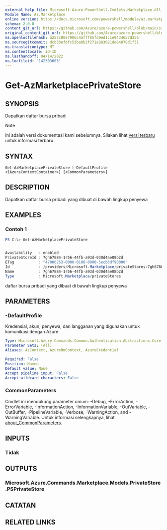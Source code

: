 ```yaml
---
external help file: Microsoft.Azure.PowerShell.Cmdlets.Marketplace.dll-Help.xml
Module Name: Az.Marketplace
online version: https://docs.microsoft.com/powershell/module/az.marketplace/get-azmarketplaceprivatestore
schema: 2.0.0
content_git_url: https://github.com/Azure/azure-powershell/blob/main/src/Marketplace/Marketplace/help/Get-AzMarketplacePrivateStore.md
original_content_git_url: https://github.com/Azure/azure-powershell/blob/main/src/Marketplace/Marketplace/help/Get-AzMarketplacePrivateStore.md
ms.openlocfilehash: a257c80e7906c4afff85fd9ed1c1e9434657d356
ms.sourcegitcommit: dcb33efdfc53ba0b2f271e883021de84878d1f31
ms.translationtype: MT
ms.contentlocale: id-ID
ms.lasthandoff: 04/14/2022
ms.locfileid: "142303603"
---
```

# Get-AzMarketplacePrivateStore

## SYNOPSIS
Dapatkan daftar bursa pribadi

> [!NOTE]
>Ini adalah versi dokumentasi kami sebelumnya. Silakan lihat [versi terbaru](/powershell/module/az.marketplace/get-azmarketplaceprivatestore) untuk informasi terbaru.

## SYNTAX

```
Get-AzMarketplacePrivateStore [-DefaultProfile <IAzureContextContainer>] [<CommonParameters>]
```

## DESCRIPTION
Dapatkan daftar bursa pribadi yang dibuat di bawah lingkup penyewa

## EXAMPLES

### Contoh 1
```powershell
PS C:\> Get-AzMarketplacePrivateStore


Availability   : enabled
PrivateStoreId : 7gh67884-1r56-44fb-a93d-030d4ae08b2d
ETag           : "47006253-0000-0100-0000-5ecb6df90000"
Id             : /providers/Microsoft.Marketplace/privateStores/7gh67884-1r56-44fb-a93d-030d4ae08b2d
Name           : 7gh67884-1r56-44fb-a93d-030d4ae08b2d
Type           : Microsoft.Marketplace/privateStores
```

daftar bursa pribadi yang dibuat di bawah lingkup penyewa

## PARAMETERS

### -DefaultProfile
Kredensial, akun, penyewa, dan langganan yang digunakan untuk komunikasi dengan Azure.

```yaml
Type: Microsoft.Azure.Commands.Common.Authentication.Abstractions.Core.IAzureContextContainer
Parameter Sets: (All)
Aliases: AzContext, AzureRmContext, AzureCredential

Required: False
Position: Named
Default value: None
Accept pipeline input: False
Accept wildcard characters: False
```

### CommonParameters
Cmdlet ini mendukung parameter umum: -Debug, -ErrorAction, -ErrorVariable, -InformationAction, -InformationVariable, -OutVariable, -OutBuffer, -PipelineVariable, -Verbose, -WarningAction, and -WarningVariable. Untuk informasi selengkapnya, lihat [about_CommonParameters](http://go.microsoft.com/fwlink/?LinkID=113216).

## INPUTS

### Tidak

## OUTPUTS

### Microsoft.Azure.Commands.Marketplace.Models.PrivateStore.PSPrivateStore

## CATATAN

## RELATED LINKS
